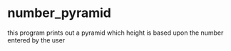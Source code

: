 # number_pyramid
this program prints out a pyramid which height is based upon the number entered by the user

